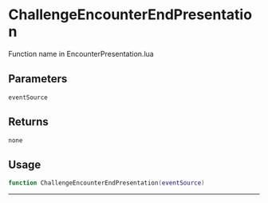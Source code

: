# ChallengeEncounterEndPresentation
Function name in EncounterPresentation.lua
## Parameters
`eventSource`
## Returns
`none`
## Usage
```lua
function ChallengeEncounterEndPresentation(eventSource)
```
---
